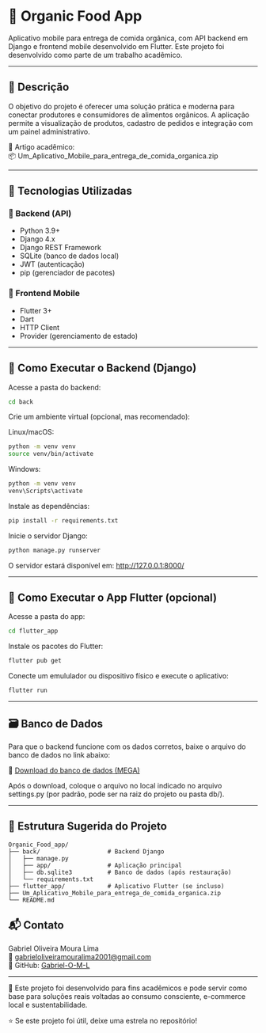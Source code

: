 # 🥦 Organic Food App

Aplicativo mobile para entrega de comida orgânica, com API backend em Django e frontend mobile desenvolvido em Flutter. Este projeto foi desenvolvido como parte de um trabalho acadêmico.

---

## 📄 Descrição

O objetivo do projeto é oferecer uma solução prática e moderna para conectar produtores e consumidores de alimentos orgânicos. A aplicação permite a visualização de produtos, cadastro de pedidos e integração com um painel administrativo.

📘 Artigo acadêmico:  
📦 Um_Aplicativo_Mobile_para_entrega_de_comida_organica.zip

---

## 🧰 Tecnologias Utilizadas

### 🔧 Backend (API)
- Python 3.9+
- Django 4.x
- Django REST Framework
- SQLite (banco de dados local)
- JWT (autenticação)
- pip (gerenciador de pacotes)

### 📱 Frontend Mobile
- Flutter 3+
- Dart
- HTTP Client
- Provider (gerenciamento de estado)

---

## 🚀 Como Executar o Backend (Django)

Acesse a pasta do backend:

```bash
cd back
```

Crie um ambiente virtual (opcional, mas recomendado):

Linux/macOS:
```bash
python -m venv venv
source venv/bin/activate
```

Windows:
```bash
python -m venv venv
venv\Scripts\activate
```

Instale as dependências:

```bash
pip install -r requirements.txt
```

Inicie o servidor Django:

```bash
python manage.py runserver
```

O servidor estará disponível em: http://127.0.0.1:8000/

---

## 📲 Como Executar o App Flutter (opcional)

Acesse a pasta do app:

```bash
cd flutter_app
```

Instale os pacotes do Flutter:

```bash
flutter pub get
```

Conecte um emululador ou dispositivo físico e execute o aplicativo:

```bash
flutter run
```

---

## 🗃️ Banco de Dados

Para que o backend funcione com os dados corretos, baixe o arquivo do banco de dados no link abaixo:

🔗 [Download do banco de dados (MEGA)](https://mega.nz/file/57ZixIKb#WRaHmc5jcSLVO7XiPlsJ5d2A21TU5mRhHgk-MvqJONA)

Após o download, coloque o arquivo no local indicado no arquivo settings.py (por padrão, pode ser na raiz do projeto ou pasta db/).

---

## 📁 Estrutura Sugerida do Projeto

```
Organic_Food_app/
├── back/                   # Backend Django
│   ├── manage.py
│   ├── app/                # Aplicação principal
│   ├── db.sqlite3          # Banco de dados (após restauração)
│   └── requirements.txt
├── flutter_app/            # Aplicativo Flutter (se incluso)
├── Um_Aplicativo_Mobile_para_entrega_de_comida_organica.zip
└── README.md
```

## 📬 Contato

Gabriel Oliveira Moura Lima  
📧 gabrieloliveiramouralima2001@gmail.com  
🔗 GitHub: [Gabriel-O-M-L](https://github.com/Gabriel-O-M-L)

---

📝 Este projeto foi desenvolvido para fins acadêmicos e pode servir como base para soluções reais voltadas ao consumo consciente, e-commerce local e sustentabilidade.

⭐ Se este projeto foi útil, deixe uma estrela no repositório!
